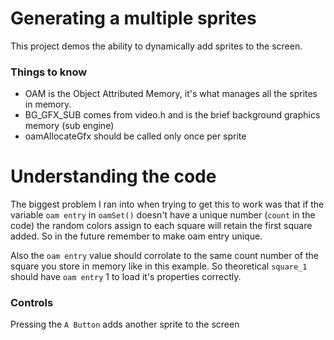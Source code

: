 # Generating a multiple sprites

This project demos the ability to dynamically add sprites to the screen.


### Things to know
* OAM is the Object Attributed Memory, it's what manages all the sprites in memory.
* BG_GFX_SUB comes from video.h and is the brief background graphics memory (sub engine)
* oamAllocateGfx should be called only once per sprite

# Understanding the code

The biggest problem I ran into when trying to get this to work was that if the variable `oam entry` in `oamSet()` doesn't have a unique number (`count` in the code)
the random colors assign to each square will retain the first square added. So in the future remember to make oam entry unique.

Also the `oam entry` value should corrolate to the same count number of the square you store in memory like in this example. 
So theoretical `square_1` should have `oam entry` 1 to load it's properties correctly.

### Controls
Pressing the `A Button` adds another sprite to the screen

